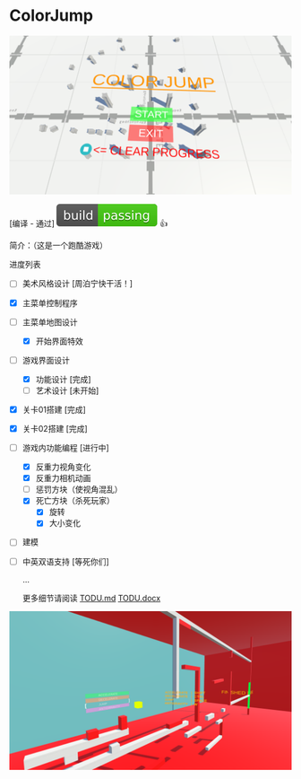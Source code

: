 # ColorJump

![text](/README.assets/StartMenuScreenShoot.png)

[编译 - 通过] ![build passing](README.assets/build_passing.svg) :thumbsup:

简介：（这是一个跑酷游戏）

进度列表

- [ ] 美术风格设计 [周泊宁快干活！]

- [x] 主菜单控制程序

- [ ] 主菜单地图设计

    - [x] 开始界面特效

- [ ] 游戏界面设计

    - [x] 功能设计 [完成]
    - [ ] 艺术设计 [未开始]

- [x] 关卡01搭建 [完成]

- [x] 关卡02搭建 [完成]

- [ ] 游戏内功能编程 [进行中]

    - [x] 反重力视角变化
    - [x] 反重力相机动画
    - [ ] 惩罚方块（使视角混乱）
    - [x] 死亡方块（杀死玩家）
        - [x] 旋转
        - [x] 大小变化

- [ ] 建模

- [ ] 中英双语支持 [等死你们]

    ...

    更多细节请阅读 [TODU.md](TODUv0.1.md) [TODU.docx](TODUv0.1.docx)

![text](/README.assets/InGameScreenShoot.png)

